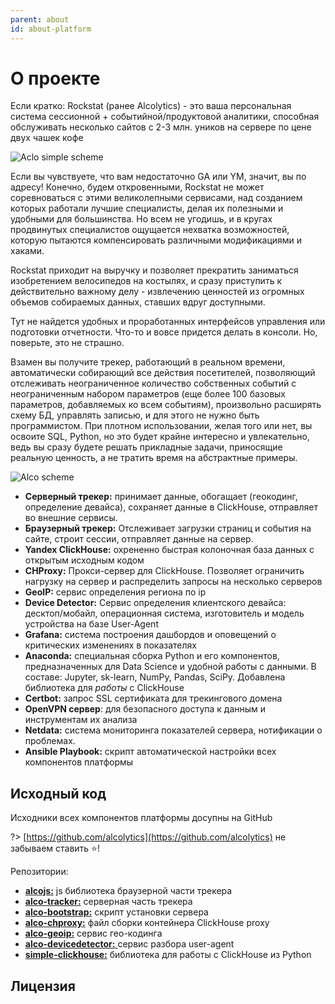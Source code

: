 ```yaml
---
parent: about
id: about-platform
---
```


# О проекте

Если кратко: Rockstat (ранее Alcolytics) - это ваша персональная система сессионной + событийной/продуктовой аналитики, способная обслуживать несколько сайтов с 2-3 млн. уников на сервере по цене двух чашек кофе

![Aclo simple scheme](_media/about/40a1bd8-scheme_1.png)

Если вы чувствуете, что вам недостаточно GA или YM, значит, вы по адресу! Конечно, будем откровенными, Rockstat не может соревноваться с этими великолепными сервисами, над созданием которых работали лучшие специалисты, делая их полезными и удобными для большинства. Но всем не угодишь, и в кругах продвинутых специалистов ощущается нехватка возможностей, которую пытаются компенсировать различными модификациями и хаками.

Rockstat приходит на выручку и позволяет прекратить заниматься изобретением велосипедов на костылях, и сразу приступить к действительно важному делу - извлечению ценностей из огромных объемов собираемых данных, ставших вдруг доступными.

Тут не найдется удобных и проработанных интерфейсов управления или подготовки отчетности. Что-то и вовсе придется делать в консоли. Но, поверьте, это не страшно.

Взамен вы получите трекер, работающий в реальном времени, автоматически собирающий все действия посетителей, позволяющий отслеживать неограниченное количество собственных событий с неограниченным набором параметров (еще более 100 базовых параметров, добавляемых ко всем событиям), произвольно расширять схему БД, управлять записью, и для этого не нужно быть программистом. При плотном использовании, желая того или нет, вы освоите SQL, Python, но это будет крайне интересно и увлекательно, ведь вы сразу будете решать прикладные задачи, приносящие реальную ценность, а не тратить время на абстрактные примеры.

![Alco scheme](_media/about/alco_scheme.png)

- **Серверный трекер:** принимает данные, обогащает (геокодинг, определение девайса), сохраняет данные в ClickHouse, отправляет во внешние сервисы.
- **Браузерный трекер:** Отслеживает загрузки страниц и события на сайте, строит сессии, отправляет данные на сервер.
- **Yandex ClickHouse:** охрененно быстрая колоночная база данных с открытым исходным кодом
- **CHProxy:** Прокси-сервер для ClickHouse. Позволяет ограничить нагрузку на сервер и распределить запросы на несколько серверов
- **GeoIP:** cервис определения региона по ip
- **Device Detector:** Сервис определения клиентского девайса: десктоп/мобайл, операционная система, изготовитель и модель устройства на базе User-Agent
- **Grafana:** система построения дашбордов и оповещений о критических изменениях в показателях
- **Anaconda:** специальная сборка Python и его компонентов, предназначенных для Data Science и удобной работы с данными. В составе: Jupyter, sk-learn, NumPy, Pandas, SciPy. Добавлена библиотека для *работы* с ClickHouse
- **Certbot:** запрос SSL сертификата для трекингового домена
- **OpenVPN сервер**: для безопасного доступа к данным и инструментам их анализа
- **Netdata:** система мониторинга показателей сервера, нотификации о проблемах.
- **Ansible Playbook:** скрипт автоматической настройки всех компонентов платформы

## Исходный код

Исходники всех компонентов платформы досупны на GitHub

?> [https://github.com/alcolytics](https://github.com/alcolytics)  не забываем ставить ⭐!

Репозитории:
  * [**alcojs:**](https://github.com/alcolytics/alcojs) js библиотека браузерной части трекера
  * [**alco-tracker:**](https://github.com/alcolytics/alco-tracker) серверная часть трекера
  * [**alco-bootstrap:**](https://github.com/alcolytics/alco-bootstrap) скрипт установки сервера
  * [**alco-chproxy:**](https://github.com/alcolytics/alco-chproxy) файл сборки контейнера ClickHouse proxy
  * [**alco-geoip:**](https://github.com/alcolytics/alco-geoip) сервис гео-кодинга
  * [**alco-devicedetector:** ](https://github.com/alcolytics/alco-devicedetector) сервис разбора user-agent
  * [**simple-clickhouse:**](https://github.com/alcolytics/simple-clickhouse)  библиотека для работы с ClickHouse из Python

## Лицензия

```

